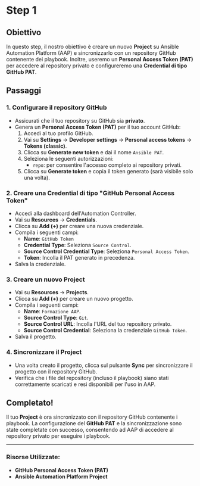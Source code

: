 # Step 1

## Obiettivo
In questo step, il nostro obiettivo è creare un nuovo **Project** su Ansible Automation Platform (AAP) e sincronizzarlo con un repository GitHub contenente dei playbook. Inoltre, useremo un **Personal Access Token (PAT)** per accedere al repository privato e configureremo una **Credential di tipo GitHub PAT**.

## Passaggi

### 1. Configurare il repository GitHub
   - Assicurati che il tuo repository su GitHub sia **privato**.
   - Genera un **Personal Access Token (PAT)** per il tuo account GitHub:
     1. Accedi al tuo profilo GitHub.
     2. Vai su **Settings** → **Developer settings** → **Personal access tokens** → **Tokens (classic)**.
     3. Clicca su **Generate new token** e dai il nome `Ansible PAT`.
     4. Seleziona le seguenti autorizzazioni:
        - `repo`: per consentire l'accesso completo ai repository privati.
     5. Clicca su **Generate token** e copia il token generato (sarà visibile solo una volta).

### 2. Creare una Credential di tipo "GitHub Personal Access Token"
   - Accedi alla dashboard dell'Automation Controller.
   - Vai su **Resources** → **Credentials**.
   - Clicca su **Add (+)** per creare una nuova credenziale.
   - Compila i seguenti campi:
     - **Name**: `GitHub Token`
     - **Credential Type**: Seleziona `Source Control`.
     - **Source Control Credential Type**: Seleziona `Personal Access Token`.
     - **Token**: Incolla il PAT generato in precedenza.
   - Salva la credenziale.

### 3. Creare un nuovo Project
   - Vai su **Resources** → **Projects**.
   - Clicca su **Add (+)** per creare un nuovo progetto.
   - Compila i seguenti campi:
     - **Name**: `Formazione AAP`.
     - **Source Control Type**: `Git`.
     - **Source Control URL**: Incolla l'URL del tuo repository privato.
     - **Source Control Credential**: Seleziona la credenziale `GitHub Token`.
   - Salva il progetto.

### 4. Sincronizzare il Project
   - Una volta creato il progetto, clicca sul pulsante **Sync** per sincronizzare il progetto con il repository GitHub.
   - Verifica che i file del repository (incluso il playbook) siano stati correttamente scaricati e resi disponibili per l'uso in AAP.

## Completato!
Il tuo **Project** è ora sincronizzato con il repository GitHub contenente i playbook. La configurazione del **GitHub PAT** e la sincronizzazione sono state completate con successo, consentendo ad AAP di accedere al repository privato per eseguire i playbook.

---

### Risorse Utilizzate:
- **GitHub Personal Access Token (PAT)**
- **Ansible Automation Platform Project**
